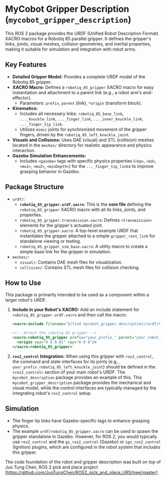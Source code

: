 # MyCobot Gripper Description (`mycobot_gripper_description`)

This ROS 2 package provides the URDF (Unified Robot Description Format) XACRO macros for a Robotiq 85 parallel gripper. It defines the gripper's links, joints, visual meshes, collision geometries, and inertial properties, making it suitable for simulation and integration with robot arms.

## Key Features

*   **Detailed Gripper Model:** Provides a complete URDF model of the Robotiq 85 gripper.
*   **XACRO Macro:** Defines a `robotiq_85_gripper` XACRO macro for easy instantiation and attachment to a parent link (e.g., a robot arm's end-effector).
    *   Parameters: `prefix`, `parent` (link), `*origin` (transform block).
*   **Kinematics:**
    *   Includes all necessary links: `robotiq_85_base_link`, `..._knuckle_link`, `..._finger_link`, `..._inner_knuckle_link`, `..._finger_tip_link`.
    *   Utilizes `mimic` joints for synchronized movement of the gripper fingers, driven by the `robotiq_85_left_knuckle_joint`.
*   **Visuals and Collisions:** Uses DAE (visual) and STL (collision) meshes located in the `meshes/` directory for realistic appearance and physics interaction.
*   **Gazebo Simulation Enhancements:**
    *   Includes `<gazebo>` tags with specific physics properties (`<kp>`, `<kd>`, `<mu1>`, `<mu2>`, `<minDepth>`) for the `..._finger_tip_link`s to improve grasping behavior in Gazebo.

## Package Structure

*   `urdf/`:
    *   **`robotiq_85_gripper.urdf.xacro`**: This is the **core file** defining the `robotiq_85_gripper` XACRO macro with all its links, joints, and properties.
    *   `robotiq_85_gripper.transmission.xacro`: Defines `<transmission>` elements for the gripper's actuated joint.
    *   `robotiq_85_gripper.xacro`: A top-level example URDF that instantiates the gripper attached to a simple `gripper_root_link` for standalone viewing or testing. 
    *   `robotiq_85_gripper_sim_base.xacro`: A utility macro to create a simple base link for the gripper in simulation.
*   `meshes/`:
    *   `visual/`: Contains DAE mesh files for visualization.
    *   `collision/`: Contains STL mesh files for collision checking.

## How to Use

This package is primarily intended to be used as a component within a larger robot's URDF.

1.  **Include in your Robot's XACRO:**
    Add an include statement for `robotiq_85_gripper.urdf.xacro` and then call the macro.

    ```xml
    <xacro:include filename="$(find mycobot_gripper_description)/urdf/robotiq_85_gripper.urdf.xacro" />

    <!-- Attach the robotiq 85 gripper -->
    <xacro:robotiq_85_gripper prefix="your_prefix_" parent="your_robot_tool_link">
      <origin xyz="0 0 0.01" rpy="0 0 0"/>
    </xacro:robotiq_85_gripper>
    ```

2.  **`ros2_control` Integration:**
    When using this gripper with `ros2_control`, the command and state interfaces for its joints (e.g., `your_prefix_robotiq_85_left_knuckle_joint`) should be defined in the `<ros2_control>` section of your main robot's URDF. The `mycobot_description` package provides an example of this. This `mycobot_gripper_description` package provides the mechanical and visual model, while the control interfaces are typically managed by the integrating robot's `ros2_control` setup.

## Simulation

*   The finger tip links have Gazebo-specific tags to enhance grasping physics.
*   The example `urdf/robotiq_85_gripper.xacro` can be used to spawn the gripper standalone in Gazebo. However, for ROS 2, you would typically use `ros2_control` and the `gz_ros2_control` (Gazebo) or `ign_ros2_control` (Ignition) plugins, which are configured in the robot system that *includes* this gripper.
   
The code foundation of the robot and gripper description was built on top of Juo Tung Chen, ROS 2 pick and place project [https://github.com/JuoTungChen/ROS2_pick_and_place_UR5/tree/master].

